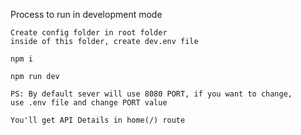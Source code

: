 Process to run in development mode

```
Create config folder in root folder
inside of this folder, create dev.env file

npm i

npm run dev

PS: By default sever will use 8080 PORT, if you want to change,
use .env file and change PORT value

You'll get API Details in home(/) route
```

